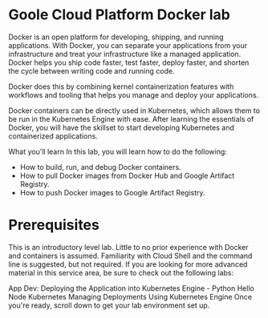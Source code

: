 # Goole Cloud Platform Docker lab
Docker is an open platform for developing, shipping, and running applications. With Docker, you can separate your applications from your infrastructure and treat your infrastructure like a managed application. Docker helps you ship code faster, test faster, deploy faster, and shorten the cycle between writing code and running code.

Docker does this by combining kernel containerization features with workflows and tooling that helps you manage and deploy your applications.

Docker containers can be directly used in Kubernetes, which allows them to be run in the Kubernetes Engine with ease. After learning the essentials of Docker, you will have the skillset to start developing Kubernetes and containerized applications.

What you'll learn
In this lab, you will learn how to do the following:

  * How to build, run, and debug Docker containers.
  *  How to pull Docker images from Docker Hub and Google Artifact Registry.
  * How to push Docker images to Google Artifact Registry.
  
# Prerequisites

This is an introductory level lab. Little to no prior experience with Docker and containers is assumed. Familiarity with Cloud Shell and the command line is suggested, but not required. If you are looking for more advanced material in this service area, be sure to check out the following labs:

App Dev: Deploying the Application into Kubernetes Engine - Python
Hello Node Kubernetes
Managing Deployments Using Kubernetes Engine
Once you're ready, scroll down to get your lab environment set up.

